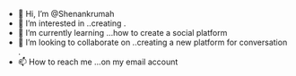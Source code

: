 - 👋 Hi, I’m @Shenankrumah
- 👀 I’m interested in ..creating .
- 🌱 I’m currently learning ...how to create a social platform 
- 💞️ I’m looking to collaborate on ..creating a new platform for conversation .
- 📫 How to reach me ...on my email account 

<!---
Shenankrumah/Shenankrumah is a ✨ special ✨ repository because its `README.md` (this file) appears on your GitHub profile.
You can click the Preview link to take a look at your changes.
--->
